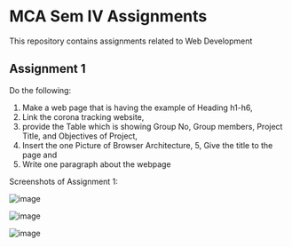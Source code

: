 # MCA Sem IV Assignments
This repository contains assignments related to Web Development

## Assignment 1 
Do the following:
1. Make a web page that is having the example of Heading h1-h6,
2. Link the corona tracking website,
3. provide the Table which is showing Group No, Group members, Project Title, and Objectives of Project,
4. Insert the one Picture of Browser Architecture,
5, Give the title to the page and
6. Write one paragraph about the webpage

Screenshots of Assignment 1:

![image](https://user-images.githubusercontent.com/55539590/114280570-85a5cd00-9a57-11eb-9c72-c23bb56f7766.png)


![image](https://user-images.githubusercontent.com/55539590/114280587-9a826080-9a57-11eb-9e78-889ac2376e06.png)


![image](https://user-images.githubusercontent.com/55539590/114280615-bab21f80-9a57-11eb-9cb5-fbf3d2070ab6.png)



